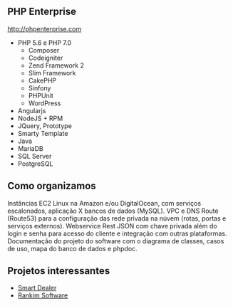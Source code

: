 PHP Enterprise 
-----
http://phpenterprise.com

- PHP 5.6 e PHP 7.0
  - Composer
  - Codeigniter
  - Zend Framework 2
  - Slim Framework
  - CakePHP
  - Sinfony
  - PHPUnit
  - WordPress
- Angularjs
- NodeJS + RPM
- JQuery, Prototype
- Smarty Template
- Java
- MariaDB
- SQL Server
- PostgreSQL
  
Como organizamos
----------------
Instâncias EC2 Linux na Amazon e/ou DigitalOcean, com serviços escalonados, aplicação X bancos de dados (MySQL).
VPC e DNS Route (Route53) para a configuração das rede privada na núvem (rotas, portas e serviços externos).
Webservice Rest JSON com chave privada além do login e senha para acesso do cliente e integração com outras plataformas.
Documentação do projeto do software com o diagrama de classes, casos de uso, mapa do banco de dados e phpdoc.

Projetos interessantes
----------------

* [Smart Dealer](http://smartdealership.com.br) 
* [Rankim Software](http://rankim.com.br)
